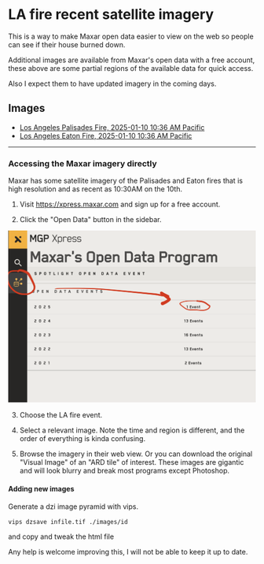 # LA fire recent satellite imagery

This is a way to make Maxar open data easier to view on the web so people can see if their house burned down.

Additional images are available from Maxar's open data with a free account, these above are some partial regions of the available data for quick access.

Also I expect them to have updated imagery in the coming days.

## Images

<ul>
    <li><a href="images/1050010040277500.html">Los Angeles Palisades Fire, 2025-01-10 10:36 AM Pacific</a></li>
    <li><a href="images/1050010040277300.html">Los Angeles Eaton Fire, 2025-01-10 10:36 AM Pacific</a></li>
</ul>

---

### Accessing the Maxar imagery directly

Maxar has some satellite imagery of the Palisades and Eaton fires that is high resolution and as recent as 10:30AM on the 10th.

1. Visit https://xpress.maxar.com and sign up for a free account.

2. Click the "Open Data" button in the sidebar.

  ![Maxar Open Data](maxarhelp.png)

3. Choose the LA fire event.

4. Select a relevant image. Note the time and region is different, and the order of everything is kinda confusing.

5. Browse the imagery in their web view. Or you can download the original "Visual Image" of an "ARD tile" of interest. These images are gigantic and will look blurry and break most programs except Photoshop.

#### Adding new images

Generate a dzi image pyramid with vips.

```
vips dzsave infile.tif ./images/id
```

and copy and tweak the html file

 Any help is welcome improving this, I will not be able to keep it up to date.

